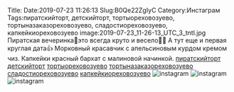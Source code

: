 Title:
Date:2019-07-23 11:26:13
Slug:B0Qe22ZgIyC
Category:Инстаграм
Tags:пиратскийторт, детскийторт, тортыореховозуево, тортыназаказореховозуево, сладостиореховозуево, капкейкиореховозуево
image:2019-07-23_11-26-13_UTC_3_tntl.jpg
Пиратская вечеринка🥳это всегда круто и весело🎉🎉 А тут еще и первая  круглая дата👍
Морковный красавчик с апельсиновым курдом кремом чиз.  Капкейки красный бархат с малиновой начинкой. 
[пиратскийторт]({tag}пиратскийторт) [детскийторт]({tag}детскийторт) [тортыореховозуево]({tag}тортыореховозуево) [тортыназаказореховозуево]({tag}тортыназаказореховозуево) [сладостиореховозуево]({tag}сладостиореховозуево) [капкейкиореховозуево]({tag}капкейкиореховозуево)
![instagram]({attach}images/2019-07-23_11-26-13_UTC_3.jpg)
![instagram]({attach}images/2019-07-23_11-26-13_UTC_2.jpg)
![instagram]({attach}images/2019-07-23_11-26-13_UTC_1.jpg)
